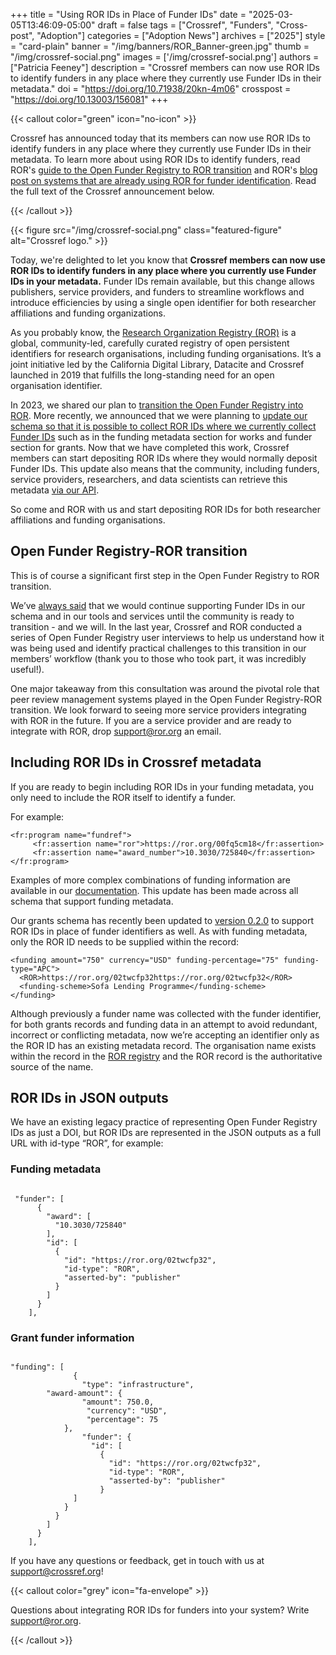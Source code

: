 +++ 
title = "Using ROR IDs in Place of Funder IDs" 
date = "2025-03-05T13:46:09-05:00"
draft = false 
tags = ["Crossref", "Funders", "Cross-post", "Adoption"] 
categories = ["Adoption News"] 
archives = ["2025"]
style = "card-plain" 
banner = "/img/banners/ROR_Banner-green.jpg" 
thumb = "/img/crossref-social.png" 
images = ['/img/crossref-social.png']
authors = ["Patricia Feeney"] 
description = "Crossref members can now use ROR IDs to identify funders in any place where they currently use Funder IDs in their metadata."
doi = "https://doi.org/10.71938/20kn-4m06"
crosspost = "https://doi.org/10.13003/156081"
+++ 

{{< callout color="green" icon="no-icon" >}} 

Crossref has announced today that its members can now use ROR IDs to identify funders in any place where they currently use Funder IDs in their metadata. To learn more about using ROR IDs to identify funders, read ROR's [guide to the Open Funder Registry to ROR transition](https://ror.readme.io/docs/funder-registry) and ROR's [blog post on systems that are already using ROR for funder identification](/blog/2024-08-06-using-ror-for-funder-identification/). Read the full text of the Crossref announcement below. 

{{< /callout >}}

{{< figure src="/img/crossref-social.png" class="featured-figure" alt="Crossref logo." >}}

Today, we're delighted to let you know that **Crossref members can now use ROR IDs to identify funders in any place where you currently use Funder IDs in your metadata.** Funder IDs remain available, but this change allows publishers, service providers, and funders to streamline workflows and introduce efficiencies by using a single open identifier for both researcher affiliations and funding organizations. 

As you probably know, the [Research Organization Registry (ROR)](https://ror.org) is a global, community-led, carefully curated registry of open persistent identifiers for research organisations, including funding organisations. It’s a joint initiative led by the California Digital Library, Datacite and Crossref launched in 2019 that fulfills the long-standing need for an open organisation identifier. 

In 2023, we shared our plan to [transition the Open Funder Registry into ROR](https://www.crossref.org/blog/open-funder-registry-to-transition-into-research-organization-registry-ror). More recently, we announced that we were planning to [update our schema so that it is possible to collect ROR IDs where we currently collect Funder IDs](https://www.crossref.org/blog/roring-ahead-using-ror-in-place-of-the-open-funder-registry) such as in the funding metadata section for works and funder section for grants. Now that we have completed this work, Crossref members can start depositing ROR IDs where they would normally deposit Funder IDs. This update also means that the community, including funders, service providers, researchers, and data scientists can retrieve this metadata [via our API](https://api.crossref.org/works?filter=has-ror-id:true). 

So come and ROR with us and start depositing ROR IDs for both researcher affiliations and funding organisations.

## Open Funder Registry-ROR transition 

This is of course a significant first step in the Open Funder Registry to ROR transition.

We’ve [always said](https://ror.readme.io/docs/funder-registry) that we would continue supporting Funder IDs in our schema and in our tools and services until the community is ready to transition - and we will. In the last year, Crossref and ROR conducted a series of Open Funder Registry user interviews to help us understand how it was being used and identify practical challenges to this transition in our members’ workflow (thank you to those who took part, it was incredibly useful!).

One major takeaway from this consultation was around the pivotal role that peer review management systems played in the Open Funder Registry-ROR transition. We look forward to seeing more service providers integrating with ROR in the future. If you are a service provider and are ready to integrate with ROR, drop [support@ror.org](mailto:support@ror.org) an email.

## Including ROR IDs in Crossref metadata

If you are ready to begin including ROR IDs in your funding metadata, you only need to include the ROR itself to identify a funder. 

For example:

```
<fr:program name="fundref">
     <fr:assertion name="ror">https://ror.org/00fq5cm18</fr:assertion>
     <fr:assertion name="award_number">10.3030/725840</fr:assertion>
</fr:program>
```

Examples of more complex combinations of funding information are available in our [documentation](https://www.crossref.org/documentation/funder-registry/funding-data-overview/). This update has been made across all schema that support funding metadata.

Our grants schema has recently been updated to [version 0.2.0](https://www.crossref.org/documentation/schema-library/grants-schema/) to support ROR IDs in place of funder identifiers as well. As with funding metadata, only the ROR ID needs to be supplied within the record:

```
<funding amount="750" currency="USD" funding-percentage="75" funding-type="APC">
  <ROR>https://ror.org/02twcfp32https://ror.org/02twcfp32</ROR>
  <funding-scheme>Sofa Lending Programme</funding-scheme>
</funding>
```

Although previously a funder name was collected with the funder identifier, for both grants records and funding data in an attempt to avoid redundant, incorrect or conflicting metadata, now we’re accepting an identifier only as the ROR ID has an existing metadata record. The organisation name exists within the record in the [ROR registry](https://ror.org/search) and the ROR record is the authoritative source of the name.


## ROR IDs in JSON outputs

We have an existing legacy practice of representing Open Funder Registry IDs as just a DOI, but ROR IDs are represented in the JSON outputs as a full URL with id-type “ROR”, for example:

### Funding metadata

```

 "funder": [
      {
        "award": [
          "10.3030/725840"
        ],
        "id": [
          {
            "id": "https://ror.org/02twcfp32",
            "id-type": "ROR",
            "asserted-by": "publisher"
          }
        ]
      }
    ],
```

### Grant funder information

```

"funding": [
              {
                "type": "infrastructure",
        "award-amount": {
                "amount": 750.0,
                 "currency": "USD",
                 "percentage": 75
            },
                "funder": {
                  "id": [
                    {
                      "id": "https://ror.org/02twcfp32",
                      "id-type": "ROR",
                      "asserted-by": "publisher"
                    }
              ]
            }
          }
        ]
      }
    ],

```

If you have any questions or feedback, get in touch with us at [support@crossref.org](mailto:support@crossref.org)!

{{< callout color="grey" icon="fa-envelope" >}} 

Questions about integrating ROR IDs for funders into your system? Write support@ror.org. 

{{< /callout >}}
